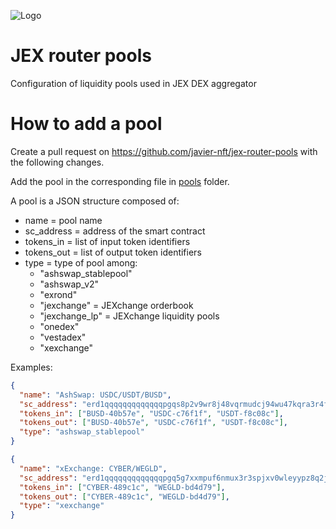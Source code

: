 ![Logo](https://app.jexchange.io/logo256.png)

# JEX router pools

Configuration of liquidity pools used in JEX DEX aggregator

# How to add a pool

Create a pull request on https://github.com/javier-nft/jex-router-pools with the following changes.

Add the pool in the corresponding file in [pools]() folder.

A pool is a JSON structure composed of:

* name = pool name
* sc_address = address of the smart contract
* tokens_in = list of input token identifiers
* tokens_out = list of output token identifiers
* type = type of pool among:
  * "ashswap_stablepool"
  * "ashswap_v2"
  * "exrond"
  * "jexchange" = JEXchange orderbook
  * "jexchange_lp" = JEXchange liquidity pools
  * "onedex"
  * "vestadex"
  * "xexchange"

Examples:

```json
{
  "name": "AshSwap: USDC/USDT/BUSD",
  "sc_address": "erd1qqqqqqqqqqqqqpgqs8p2v9wr8j48vqrmudcj94wu47kqra3r4fvshfyd9c",
  "tokens_in": ["BUSD-40b57e", "USDC-c76f1f", "USDT-f8c08c"],
  "tokens_out": ["BUSD-40b57e", "USDC-c76f1f", "USDT-f8c08c"],
  "type": "ashswap_stablepool"
}
```

```json
{
  "name": "xExchange: CYBER/WEGLD",
  "sc_address": "erd1qqqqqqqqqqqqqpgq5g7xxmpuf6nmux3r3spjxv0wleyypz8q2jpsyc3nh8",
  "tokens_in": ["CYBER-489c1c", "WEGLD-bd4d79"],
  "tokens_out": ["CYBER-489c1c", "WEGLD-bd4d79"],
  "type": "xexchange"
}
```
